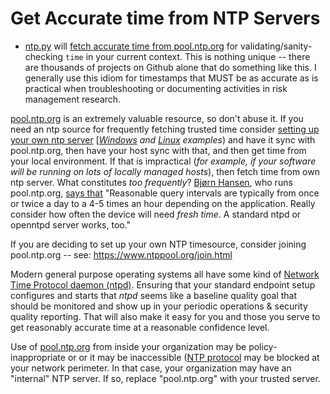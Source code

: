 # Get Accurate time from NTP Servers  

* [ntp.py](https://github.com/mccright/PythonStuff/blob/main/ntpTime/ntp.py) will [fetch accurate time from pool.ntp.org](https://github.com/mccright/PythonStuff/tree/main/ntpTime) for validating/sanity-checking ```time``` in your current context.  This is nothing unique -- there are thousands of projects on Github alone that do something like this.  I generally use this idiom for timestamps that MUST be as accurate as is practical when troubleshooting or documenting activities in risk management research.  

[pool.ntp.org](https://www.ntppool.org/zone) is an extremely valuable resource, so don't abuse it.  If you need an ntp source for frequently fetching trusted time consider [setting up your own ntp server](https://duckduckgo.com/?q=how+to+create+an+ntp+server&t=h_&ia=web) [*[Windows](https://learn.microsoft.com/en-us/windows-server/networking/windows-time-service/windows-time-service-tools-and-settings?tabs=config) and [Linux](https://askubuntu.com/questions/14558/how-do-i-setup-a-local-ntp-server) examples*) and have it sync with pool.ntp.org, then have your host sync with that, and then get time from your local environment.  If that is impractical (*for example, if your software will be running on lots of locally managed hosts*), then fetch time from own ntp server.  What constitutes *too frequently*?  [Bjørn Hansen](https://www.askask.com/), who runs pool.ntp.org, [says that](https://www.ntppool.org/en/vendors.html) "Reasonable query intervals are typically from once or twice a day to a 4-5 times an hour depending on the application. Really consider how often the device will need *fresh time*. A standard ntpd or openntpd server works, too."  

If you are deciding to set up your own NTP timesource, consider joining pool.ntp.org -- see: https://www.ntppool.org/join.html  

Modern general purpose operating systems all have some kind of [Network Time Protocol daemon (ntpd)](https://en.wikipedia.org/wiki/Ntpd).  Ensuring that your standard endpoint setup configures and starts that *ntpd* seems like a baseline quality goal that should be monitored and show up in your periodic operations & security quality reporting.  That will also make it easy for you and those you serve to get reasonably accurate time at a reasonable confidence level.  

Use of [pool.ntp.org](https://en.wikipedia.org/wiki/NTP_pool) from inside your organization may be policy-inappropriate or or it may be inaccessible ([NTP protocol](https://en.wikipedia.org/wiki/Network_Time_Protocol) may be blocked at your network perimeter.  In that case, your organization may have an "internal" NTP server.  If so, replace "pool.ntp.org" with your trusted server.  

